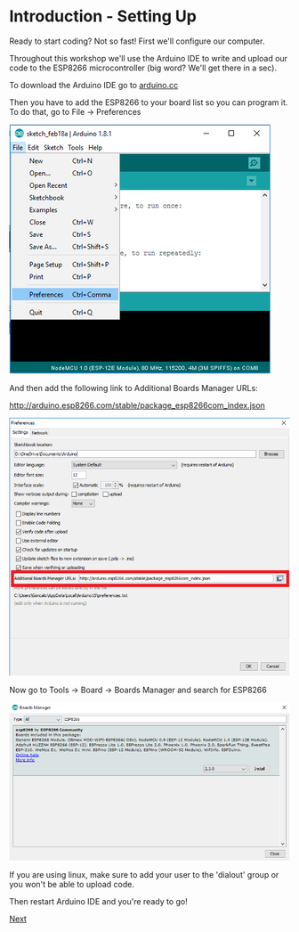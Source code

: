 # Introduction - Setting Up

Ready to start coding? Not so fast! First we'll configure our computer.

Throughout this workshop we'll use the Arduino IDE to write and upload our code to the ESP8266 microcontroller (big word? We'll get there in a sec).

To download the Arduino IDE go to [arduino.cc](http://arduino.cc)

Then you have to add the ESP8266 to your board list so you can program it. To do that, go to File -> Preferences

![Arduino Preferences](../content/images/arduino1.png)

And then add the following link to Additional Boards Manager URLs:

http://arduino.esp8266.com/stable/package_esp8266com_index.json

![Arduino Additional Boards Manager Urls](../content/images/arduino2.png)

Now go to Tools -> Board -> Boards Manager and search for ESP8266

![Arduino Add Board](../content/images/arduino3.png)

If you are using linux, make sure to add your user to the 'dialout' group or you won't be able to upload code.

Then restart Arduino IDE and you're ready to go!

[Next](../content/introduction.md)